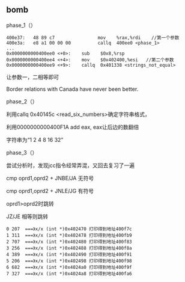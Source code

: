 ## bomb

phase_1（）

```assembly
400e37:   48 89 c7                mov    %rax,%rdi    //第一个参数  
400e3a:   e8 a1 00 00 00          callq  400ee0 <phase_1>
...
0x0000000000400ee0 <+0>:    sub    $0x8,%rsp 
0x0000000000400ee4 <+4>:    mov    $0x402400,%esi   //第二个参数
0x0000000000400ee9 <+9>:    callq  0x401338 <strings_not_equal>
```

让参数一，二相等即可

Border relations with Canada have never been better.



phase_2（）

利用callq 0x40145c <read_six_numbers>确定字符串格式，

利用0000000000400F1A   add     eax, eax让后边的数翻倍

字符串为“1 2 4 8 16 32”

phase_3（）

尝试分析时，发现jcc指令经常弄混，又回去复习了一遍

cmp oprd1,oprd2 + JNBE/JA 无符号

cmp oprd1,oprd2 + JNLE/JG 有符号

oprd1>oprd2时跳转

JZ/JE 相等则跳转

    0 207  ===》x/x (int *)0x402470 打印得到地址400f7c
    1 311  ===》x/x (int *)0x402478 打印得到地址400fb9
    2 707  ===》x/x (int *)0x402480 打印得到地址400f83
    3 256  ===》x/x (int *)0x402488 打印得到地址400f8a
    4 389  ===》x/x (int *)0x402490 打印得到地址400f91
    5 206  ===》x/x (int *)0x402498 打印得到地址400f98
    6 682  ===》x/x (int *)0x4024a0 打印得到地址400f9f
    7 327  ===》x/x (int *)0x4024a8 打印得到地址400fa6

